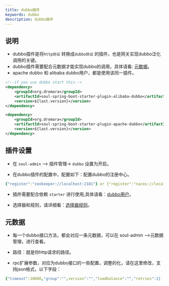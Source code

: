 ```yaml
---
title: dubbo插件
keywords: dubbo
description: dubbo插件
---
```


## 说明

* dubbo插件是将`http协议` 转换成`dubbo协议` 的插件，也是网关实现dubbo泛化调用的关键。
* dubbo插件需要配合元数据才能实现dubbo的调用，具体请看: [元数据](../meta-data)。
* apache dubbo 和 alibaba dubbo用户，都是使用该同一插件。

```xml
<!--if you use dubbo start this-->
<dependency>
    <groupId>org.dromara</groupId>
    <artifactId>soul-spring-boot-starter-plugin-alibaba-dubbo</artifactId>
    <version>${last.version}</version>
</dependency>

<dependency>
    <groupId>org.dromara</groupId>
    <artifactId>soul-spring-boot-starter-plugin-apache-dubbo</artifactId>
    <version>${last.version}</version>
</dependency>
```

## 插件设置

* 在 `soul-admin` --> 插件管理-> `dubbo` 设置为开启。

* 在dubbo插件的配置中，配置如下：配置dubbo的注册中心。
```yaml
{"register":"zookeeper://localhost:2181"} or {"register":"nacos://localhost:8848"} 
```
* 插件需要配合依赖 `starter` 进行使用,具体请看：[dubbo用户](../dubbo-proxy)。

* 选择器和规则，请详细看：[选择器规则](../selector-and-rule)。

## 元数据

* 每一个dubbo接口方法，都会对应一条元数据，可以在 soul-admin -->元数据管理，进行查看。

* 路径：就是你http请求的路径。 

* rpc扩展参数，对应为dubbo接口的一些配置，调整的化，请在这里修改，支持json格式，以下字段：

```yaml
{"timeout":10000,"group":"",version":"","loadbalance":"","retries":1}
```


